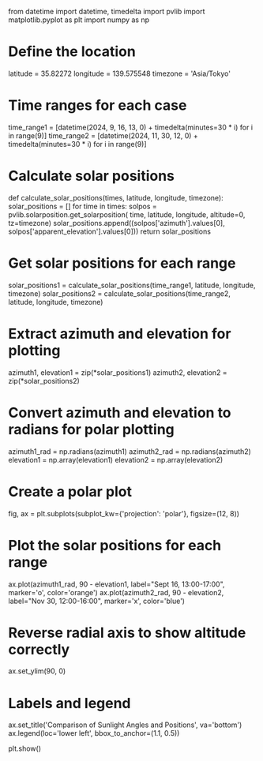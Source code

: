from datetime import datetime, timedelta
import pvlib
import matplotlib.pyplot as plt
import numpy as np

# Define the location
latitude = 35.82272
longitude = 139.575548
timezone = 'Asia/Tokyo'

# Time ranges for each case
time_range1 = [datetime(2024, 9, 16, 13, 0) + timedelta(minutes=30 * i) for i in range(9)]
time_range2 = [datetime(2024, 11, 30, 12, 0) + timedelta(minutes=30 * i) for i in range(9)]

# Calculate solar positions
def calculate_solar_positions(times, latitude, longitude, timezone):
    solar_positions = []
    for time in times:
        solpos = pvlib.solarposition.get_solarposition(
            time, latitude, longitude, altitude=0, tz=timezone)
        solar_positions.append((solpos['azimuth'].values[0], solpos['apparent_elevation'].values[0]))
    return solar_positions

# Get solar positions for each range
solar_positions1 = calculate_solar_positions(time_range1, latitude, longitude, timezone)
solar_positions2 = calculate_solar_positions(time_range2, latitude, longitude, timezone)

# Extract azimuth and elevation for plotting
azimuth1, elevation1 = zip(*solar_positions1)
azimuth2, elevation2 = zip(*solar_positions2)

# Convert azimuth and elevation to radians for polar plotting
azimuth1_rad = np.radians(azimuth1)
azimuth2_rad = np.radians(azimuth2)
elevation1 = np.array(elevation1)
elevation2 = np.array(elevation2)

# Create a polar plot
fig, ax = plt.subplots(subplot_kw={'projection': 'polar'}, figsize=(12, 8))

# Plot the solar positions for each range
ax.plot(azimuth1_rad, 90 - elevation1, label="Sept 16, 13:00-17:00", marker='o', color='orange')
ax.plot(azimuth2_rad, 90 - elevation2, label="Nov 30, 12:00-16:00", marker='x', color='blue')

# Reverse radial axis to show altitude correctly
ax.set_ylim(90, 0)

# Labels and legend
ax.set_title('Comparison of Sunlight Angles and Positions', va='bottom')
ax.legend(loc='lower left', bbox_to_anchor=(1.1, 0.5))

plt.show()
